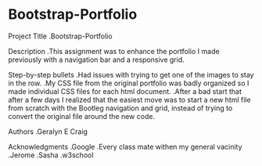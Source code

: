 # Bootstrap-Portfolio
Project Title
.Bootstrap-Portfolio

Description
.This assignment was to enhance the portfolio I made previously with a navigation bar and a responsive grid.

Step-by-step bullets
.Had issues with trying to get one of the images to stay in the row. 
.My CSS file from the original portfolio was badly organized so I made individual CSS files for each html document.
.After a bad start that after a few days I realized that the easiest move was to start a new html file from scratch with the Bootleg navigation and grid, instead of trying to convert the original file around the new code.

Authors
.Geralyn E Craig

Acknowledgments
.Google
.Every class mate withen my general vacinity
.Jerome 
.Sasha
.w3school
